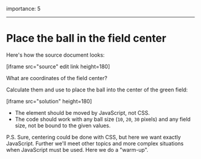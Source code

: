 importance: 5

---

# Place the ball in the field center

Here's how the source document looks:

[iframe src="source" edit link height=180]

What are coordinates of the field center?

Calculate them and use to place the ball into the center of the green field:

[iframe src="solution" height=180]

- The element should be moved by JavaScript, not CSS.
- The code should work with any ball size (`10`, `20`, `30` pixels) and any field size, not be bound to the given values.

P.S. Sure, centering could be done with CSS, but here we want exactly JavaScript. Further we'll meet other topics and more complex situations when JavaScript must be used. Here we do a "warm-up".
